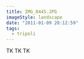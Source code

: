 ```yaml
---
title: IMG_0445.JPG
imageStyle: landscape
date: "2011-01-09 20:12:59"
tags:
  - tripoli
---
```


TK TK TK